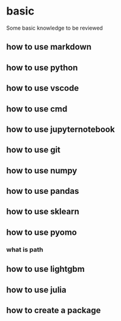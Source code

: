 # basic

Some basic knowledge to be reviewed

## how to use markdown

## how to use python

## how to use vscode

## how to use cmd

## how to use jupyternotebook

## how to use git

## how to use numpy

## how to use pandas

## how to use sklearn

## how to use pyomo

### what is path

## how to use lightgbm

## how to use julia

## how to create a package
